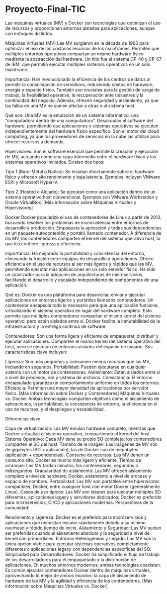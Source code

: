 # Proyecto-Final-TIC

Las máquinas virtuales (MV) y Docker son tecnologías que optimizan el uso de recursos y proporcionan entornos aislados para aplicaciones, aunque con enfoques distintos.

Máquinas Virtuales (MV)
Las MV surgieron en la década de 1960 para optimizar el uso de los costosos recursos de los mainframes. Permiten que múltiples entornos operativos compartan un mismo hardware físico mediante la abstracción del hardware. Un hito fue el sistema CP-40 y CP-67 de IBM, que permitió ejecutar múltiples sistemas operativos en un solo mainframe.



Importancia: Han revolucionado la eficiencia de los centros de datos al permitir la consolidación de servidores, reduciendo costos de hardware, energía y espacio físico. También son cruciales para la gestión de carga de trabajo, la flexibilidad operativa, la recuperación ante desastres y la continuidad del negocio. Además, ofrecen seguridad y aislamiento, ya que las fallas en una MV no suelen afectar a otras o al sistema host.




Qué son: Una MV es la emulación de un sistema informático, una "computadora dentro de una computadora". Desacoplan el software del hardware, permitiendo que aplicaciones y sistemas operativos se ejecuten independientemente del hardware físico específico. Son el motor del cloud computing, ya que los proveedores de servicios en la nube las utilizan para ofrecer recursos a demanda.



Hipervisores: Son el software esencial que permite la creación y ejecución de MV, actuando como una capa intermedia entre el hardware físico y los sistemas operativos invitados. Existen dos tipos:

Tipo 1 (Bare-Metal o Nativo): Se instalan directamente sobre el hardware físico y ofrecen alto rendimiento y baja latencia. Ejemplos incluyen VMware ESXi y Microsoft Hyper-V.

Tipo 2 (Hosted o Alojado): Se ejecutan como una aplicación dentro de un sistema operativo host convencional. Ejemplos son VMware Workstation y Oracle VirtualBox. [Más información sobre Máquinas Virtuales y Hipervisores]

Docker
Docker popularizó el uso de contenedores de Linux a partir de 2013, buscando resolver los problemas de inconsistencia entre entornos de desarrollo y producción. Empaqueta la aplicación y todas sus dependencias en un paquete autocontenido y portátil, llamado contenedor. A diferencia de las MV, los contenedores comparten el kernel del sistema operativo host, lo que les confiere ligereza y eficiencia.



Importancia: Ha mejorado la portabilidad y consistencia del entorno, eliminando la fricción entre equipos de desarrollo y operaciones. Ofrece eficiencia en el uso de recursos al ser más ligeros y rápidos que las MV, permitiendo ejecutar más aplicaciones en un solo servidor físico. Ha sido un catalizador para la adopción de arquitecturas de microservicios, facilitando el desarrollo y escalado independiente de componentes de una aplicación.



Qué es: Docker es una plataforma para desarrollar, enviar y ejecutar aplicaciones en entornos ligeros y portátiles llamados contenedores. Un contenedor encapsula todo lo necesario para que una aplicación funcione, virtualizando el sistema operativo en lugar del hardware completo. Esto permite que múltiples contenedores compartan el mismo kernel del sistema operativo, pero estén aislados entre sí. Docker facilita la inmutabilidad de la infraestructura y la entrega continua de software.




Contenedores: Son una forma ligera y eficiente de empaquetar, distribuir y ejecutar aplicaciones. Comparten el mismo kernel del sistema operativo del host, pero se ejecutan en entornos aislados del espacio de usuario. Sus características clave incluyen:


Ligereza: Son más pequeños y consumen menos recursos que las MV, iniciando en segundos.
Portabilidad: Pueden ejecutarse en cualquier sistema con un motor de contenedores.
Aislamiento: Están aislados entre sí a nivel de procesos, red y sistema de archivos.
Consistencia: El entorno encapsulado garantiza un comportamiento uniforme en todos los entornos.
Eficiencia: Permiten una mayor densidad de aplicaciones por servidor físico. [Más información sobre Docker y Contenedores]
Máquinas Virtuales vs. Docker
Ambas tecnologías comparten objetivos como el aislamiento de aplicaciones, la portabilidad, la consistencia de entorno, la eficiencia en el uso de recursos, y el despliegue y escalabilidad.





Diferencias clave:

Capa de virtualización: Las MV emulan hardware completo, mientras que Docker virtualiza el sistema operativo, compartiendo el kernel del host.
Sistema Operativo: Cada MV tiene su propio SO completo; los contenedores comparten el SO del host.
Tamaño de la imagen: Las imágenes de MV son de gigabytes (SO + aplicación); las de Docker son de megabytes (aplicación + dependencias).
Consumo de recursos: Las MV tienen un consumo alto; Docker es mucho más ligero y eficiente.
Tiempo de arranque: Las MV tardan minutos; los contenedores, segundos o milisegundos.
Granularidad de aislamiento: Las MV ofrecen aislamiento completo a nivel de hardware; Docker, aislamiento a nivel de proceso y espacio de nombres.
Portabilidad: Las MV son portátiles entre hipervisores compatibles; Docker, entre cualquier host con motor Docker (generalmente Linux).
Casos de uso típicos: Las MV son ideales para ejecutar múltiples SO diferentes, aplicaciones legacy y servidores dedicados; Docker es preferido para microservicios, CI/CD y aplicaciones modernas.
Perspectivas de la comunidad:

Rendimiento y Ligereza: Docker es el preferido para microservicios y aplicaciones que necesitan escalar rápidamente debido a su mínimo overhead y rápido tiempo de inicio.
Aislamiento y Seguridad: Las MV suelen ser preferidas cuando el aislamiento absoluto y la seguridad a nivel de kernel son primordiales.
Entornos Heterogéneos y Legado: Las MV son la única opción viable para ejecutar sistemas operativos completamente diferentes o aplicaciones legacy con dependencias específicas del SO.
Simplicidad para Desarrolladores: Docker ha simplificado el flujo de trabajo de los desarrolladores para el empaquetado y la distribución de aplicaciones.
En muchos entornos modernos, ambas tecnologías coexisten. Es común ejecutar contenedores Docker dentro de máquinas virtuales, aprovechando lo mejor de ambos mundos: la capa de aislamiento de hardware de las MV y la agilidad y eficiencia de los contenedores.
[Más información sobre Máquinas Virtuales vs. Docker]